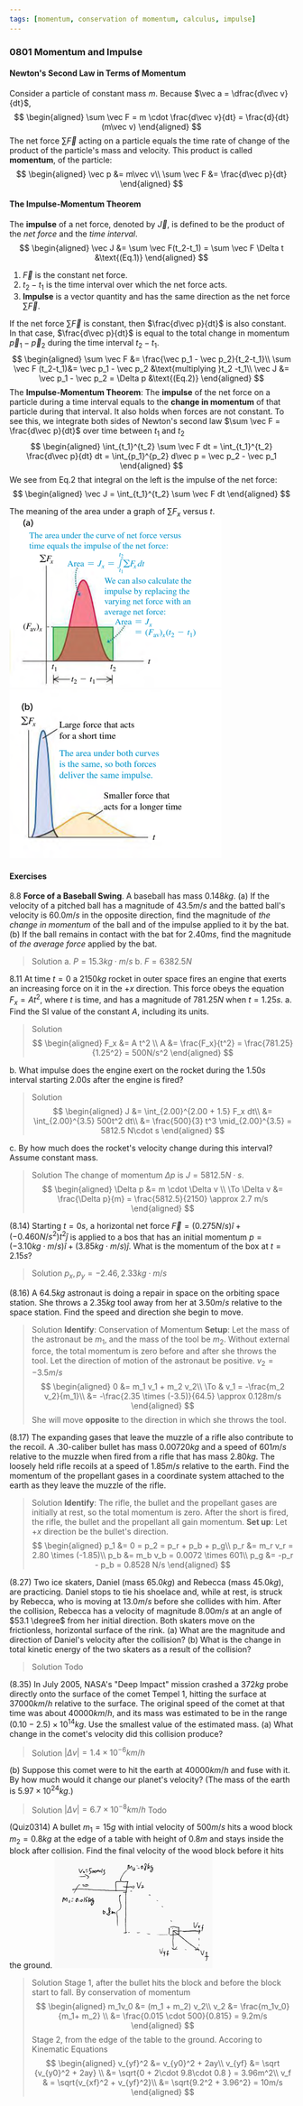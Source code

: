 ```yaml
---
tags: [momentum, conservation of momentum, calculus, impulse]
---
```


### 0801 Momentum and Impulse

#### Newton's Second Law in Terms of Momentum
Consider a particle of constant mass $m$. Because $\vec a = \dfrac{d\vec v}{dt}$,
$$
\begin{aligned}
\sum \vec F = m \cdot \frac{d\vec v}{dt} = \frac{d}{dt}(m\vec v)
\end{aligned}
$$
The net force $\sum \vec F$ acting on a particle equals the time rate of change of the product of the particle's mass and velocity. This product is called **momentum**, of the particle:
$$
\begin{aligned}
\vec p &= m\vec v\\
\sum \vec F &= \frac{d\vec p}{dt}
\end{aligned}
$$

#### The Impulse-Momentum Theorem
The **impulse** of a net force, denoted by $\vec J$, is defined to be the product of the _net force_ and the _time interval_.
$$
\begin{aligned}
\vec J &= \sum \vec F(t_2-t_1) = \sum \vec F \Delta t &\text{(Eq.1)}
\end{aligned}
$$
1. $\vec F$ is the constant net force.
2. $t_2-t_1$ is the time interval over which the net force acts.
3. **Impulse** is a vector quantity and has the same direction as the net force $\sum \vec F$.

If the net force $\sum \vec F$ is constant, then $\frac{d\vec p}{dt}$ is also constant. In that case, $\frac{d\vec p}{dt}$ is equal to the total change in momentum $\vec p_1 - \vec p_2$ during the time interval $t_2-t_1$.
$$
\begin{aligned}
\sum \vec F &= \frac{\vec p_1 - \vec p_2}{t_2-t_1}\\
\sum \vec F (t_2-t_1)&= \vec p_1 - \vec p_2 &\text{multiplying }t_2 -t_1\\
\vec J &= \vec p_1 - \vec p_2 = \Delta p &\text{(Eq.2)}
\end{aligned}
$$
The **Impulse-Momentum Theorem**: The **impulse** of the net force on a particle during a time interval equals to the **change in momentum** of that particle during that interval.
It also holds when forces are not constant. To see this, we integrate both sides of Newton's second law $\sum \vec F = \frac{d\vec p}{dt}$ over time between $t_1$ and $t_2$
$$
\begin{aligned}
\int_{t_1}^{t_2} \sum \vec F dt = \int_{t_1}^{t_2} \frac{d\vec p}{dt} dt = \int_{p_1}^{p_2} d\vec p = \vec p_2 - \vec p_1
\end{aligned}
$$
We see from Eq.2 that integral on the left is the impulse of the net force:
$$
\begin{aligned}
\vec J = \int_{t_1}^{t_2} \sum \vec F dt
\end{aligned}
$$

The meaning of the area under a graph of $\sum F_x$ versus $t$.
![Graph a](../assets/impulse_a.PNG) ![Graph b](../assets/impulse_b.PNG)

#### Exercises
8.8 **Force of a Baseball Swing**. A baseball has mass $0.148 kg$.
(a) If the velocity of a pitched ball has a magnitude of $43.5 m/s$ and the batted ball's velocity is $60.0 m/s$ in the opposite direction, find the magnitude of *the change in momentum* of the ball and of the impulse applied to it by the bat.
(b) If the ball remains in contact with the bat for $2.40 ms$, find the magnitude of _the average force_ applied by the bat.
>Solution
a. $P = 15.3 kg\cdot m/s$
b. $F = 6382.5N$

8.11 At time $t = 0$ a $2150 kg$ rocket in outer space fires an engine that exerts an increasing force on it in the $+x$ direction. This force obeys the equation $F_x = At^2$, where $t$ is time, and has a magnitude of $781.25 N$ when $t = 1.25 s$.
a. Find the SI value of the constant $A$, including its units.
>Solution
$$
\begin{aligned}
F_x &= A t^2 \\
A &= \frac{F_x}{t^2} = \frac{781.25}{1.25^2} = 500N/s^2
\end{aligned}
$$

b. What impulse does the engine exert on the rocket during the $1.50 s$ interval starting $2.00 s$ after the engine is fired?
>Solution
$$
\begin{aligned}
J &= \int_{2.00}^{2.00 + 1.5} F_x dt\\
&= \int_{2.00}^{3.5} 500t^2 dt\\
&= \frac{500}{3} t^3 \mid_{2.00}^{3.5} = 5812.5 N\cdot s
\end{aligned}
$$

c. By how much does the rocket's velocity change during this interval? Assume constant mass.
>Solution
The change of momentum $\Delta p$ is $J = 5812.5N\cdot s$.
$$
\begin{aligned}
\Delta p &= m \cdot \Delta v \\
\To \Delta v &= \frac{\Delta p}{m} = \frac{5812.5}{2150} \approx 2.7 m/s
\end{aligned}
$$

(8.14) Starting $t=0s$, a horizontal net force $\vec F = (0.275 N/s) \hat i + (-0.460N/s^2)t^2 \hat j$ is applied to a bos that has an initial momentum $p=(-3.10kg \cdot m/s)\hat i + (3.85kg \cdot m/s)\hat j$. What is the momentum of the box at $t = 2.15 s$?
>Solution
$p_x,p_y = -2.46, 2.33 kg \cdot m/s$

(8.16) A $64.5 kg$ astronaut is doing a repair in space on the orbiting space station. She throws a $2.35 kg$ tool away from her at $3.50 m/s$ relative to the space station. Find the speed and direction she begin to move.
>Solution
**Identify**: Conservation of Momentum
**Setup**: Let the mass of the astronaut be $m_1$, and the mass of the tool be $m_2$. Without external force, the total momentum is zero before and after she throws the tool. Let the direction of motion of the astronaut be positive. $v_2=-3.5m/s$
$$
\begin{aligned}
0 &= m_1 v_1 + m_2 v_2\\
\To & v_1 = -\frac{m_2 v_2}{m_1}\\
&= -\frac{2.35 \times (-3.5)}{64.5} \approx 0.128m/s
\end{aligned}
$$
She will move **opposite** to the direction in which she throws the tool.

(8.17) The expanding gases that leave the muzzle of a rifle also contribute to the recoil. A $.30$-caliber bullet has mass $0.00720 kg$ and a speed of $601 m/s$ relative to the muzzle when fired from a rifle that has mass $2.80 kg$. The loosely held rifle recoils at a speed of $1.85 m/s$ relative to the earth. Find the momentum of the propellant gases in a coordinate system attached to the earth as they leave the muzzle of the rifle.
>Solution
**Identify**: The rifle, the bullet and the propellant gases are initially at rest, so the total momentum is zero. After the short is fired, the rifle, the bullet and the propellant all gain momentum.
**Set up**: Let $+x$ direction be the bullet's direction.
$$
\begin{aligned}
p_1 &= 0 = p_2 = p_r + p_b + p_g\\
p_r &= m_r v_r = 2.80 \times (-1.85)\\
p_b &= m_b v_b = 0.0072 \times 601\\
p_g &= -p_r - p_b = 0.8528 N/s
\end{aligned}
$$

(8.27) Two ice skaters, Daniel (mass $65.0 kg$) and Rebecca (mass $45.0 kg$), are practicing. Daniel stops to tie his shoelace and, while at rest, is struck by Rebecca, who is moving at $13.0 m/s$ before she collides with him. After the collision, Rebecca has a velocity of magnitude $8.00 m/s$ at an angle of $53.1 \degree$ from her initial direction. Both skaters move on the frictionless, horizontal surface of the rink.
(a) What are the magnitude and direction of Daniel's velocity after the collision?
(b) What is the change in total kinetic energy of the two skaters as a result of the collision?
>Solution
Todo

(8.35) In July 2005, NASA's "Deep Impact" mission crashed a $372 kg$ probe directly onto the surface of the comet Tempel 1, hitting the surface at $37000 km/h$ relative to the surface. The original speed of the comet at that time was about $40000 km/h$, and its mass was estimated to be in the range $(0.10-2.5) \times 10^{14}kg$. Use the smallest value of the estimated mass.
(a) What change in the comet's velocity did this collision produce?
>Solution
$|\Delta v| = 1.4 \times 10^{-6} km/h$

(b) Suppose this comet were to hit the earth at $40000 km/h$ and fuse with it. By how much would it change our planet's velocity? (The mass of the earth is $5.97 \times 10^{24} kg$.)
>Solution
$|\Delta v| = 6.7\times 10^{-8} km/h$
Todo

(Quiz0314) A bullet $m_1 = 15g$ with intial velocity of $500m/s$ hits a wood block $m_2 = 0.8kg$ at the edge of a table with height of $0.8m$ and stays inside the block after collision. Find the final velocity of the wood block before it hits the ground.
![Graph](../assets/quiz0314_bullet_block.PNG)
>Solution
Stage 1, after the bullet hits the block and before the block start to fall. By conservation of momentum
$$
\begin{aligned}
m_1v_0 &= (m_1 + m_2) v_2\\
v_2 &= \frac{m_1v_0}{m_1+ m_2} \\
&= \frac{0.015 \cdot 500}{0.815} = 9.2m/s
\end{aligned}
$$
Stage 2, from the edge of the table to the ground. Accoring to Kinematic Equations
$$
\begin{aligned}
v_{yf}^2 &= v_{y0}^2 + 2ay\\
v_{yf} &= \sqrt {v_{y0}^2 + 2ay} \\
&= \sqrt{0 + 2\cdot 9.8\cdot 0.8 } = 3.96m^2\\
v_f & = \sqrt{v_{xf}^2 + v_{yf}^2}\\
&= \sqrt{9.2^2 + 3.96^2} = 10m/s
\end{aligned}
$$
